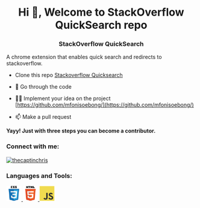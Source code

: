 <h1 align="center">Hi 👋, Welcome to StackOverflow QuickSearch repo</h1>
<h3 align="center">StackOverflow QuickSearch</h3>
<p>
  A chrome extension that enables quick search and redirects to stackoverflow.
  </p>
  
- Clone this repo [Stackoverflow Quicksearch](https://github.com/ebongmfoniso/stackoverflowquicksearch)

- 🌱  Go through the code

- 👨‍💻 Implement your idea on the project [https://github.com/mfonisoebong/](https://github.com/mfonisoebong/)

- 📫 Make a pull request

<strong>Yayy! Just with three steps you can become a contributor.</strong>

<h3 align="left">Connect with me:</h3>
<p align="left">
<a href="https://twitter.com/thecaptinchris" target="_blank"><img align="center" src="https://raw.githubusercontent.com/rahuldkjain/github-profile-readme-generator/master/src/images/icons/Social/twitter.svg" alt="thecaptinchris" height="30" width="40" /></a>
</p>

<h3 align="left">Languages and Tools:</h3>
<p align="left">
  <a href="https://www.w3schools.com/css/" target="_blank" rel="noreferrer"> <img src="https://raw.githubusercontent.com/devicons/devicon/master/icons/css3/css3-original-wordmark.svg" alt="css3" width="40" height="40"/> </a> 
  <a href="https://www.w3.org/html/" target="_blank" rel="noreferrer"> <img src="https://raw.githubusercontent.com/devicons/devicon/master/icons/html5/html5-original-wordmark.svg" alt="html5" width="40" height="40"/> </a> 
  <a href="https://developer.mozilla.org/en-US/docs/Web/JavaScript" target="_blank" rel="noreferrer"> <img src="https://raw.githubusercontent.com/devicons/devicon/master/icons/javascript/javascript-original.svg" alt="javascript" width="40" height="40"/> </a>
  
</p>

